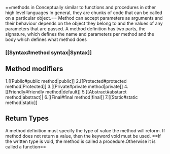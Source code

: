 ==methods in Conceptually similar to functions and procedures in other high level languages In general, they are chunks of code that can be called on a particular object.== Method can accept parameters as arguments and their behaviour depends on the object they belong to and the values of any parameters that are passed. A method definition has two parts, the signature, which defines the name and parameters per method and the body which defines what method does


### [[Syntax#method syntax|Syntax]]

## Method modifiers
1.[[Public#public method|public]]
2.[[Protected#protected method|Protected]]
3.[[Private#private method|private]]
4.[[Friendly#friendly method|default]]
5.[[Abstract#abstarct method|abstract]]
6.[[Final#final method|final]]
7.[[Static#static method|static]]

## Return Types
A method definition must specify the type of value the method will reform. If method does not return a value, then the keyword void must be used. ==If the written type is void, the method is called a procedure.Otherwise it is called a function==

